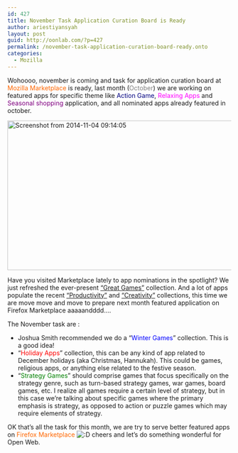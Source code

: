 ```yaml
---
id: 427
title: November Task Application Curation Board is Ready
author: ariestiyansyah
layout: post
guid: http://oonlab.com/?p=427
permalink: /november-task-application-curation-board-ready.onto
categories:
  - Mozilla
---
```

Wohoooo, november is coming and task for application curation board at <span style="color: #ff6600;">Mozilla Marketplace</span> is ready, last month (<span style="color: #808080;">October</span>) we are working on featured apps for specific theme like <span style="color: #000080;">Action Game</span>, <span style="color: #ff00ff;">Relaxing Apps</span> and<span style="color: #800080;"> Seasonal shopping</span> application, and all nominated apps already featured in october.

[<img class="aligncenter size-large wp-image-428" src="http://oonlab.com/wp-content/uploads/2014/11/Screenshot-from-2014-11-04-091405-600x337.png" alt="Screenshot from 2014-11-04 09:14:05" width="600" height="337" />][1]

Have you visited Marketplace lately to app nominations in the spotlight? We just refreshed the ever-present <a href="https://marketplace.firefox.com/feed/editorial/games?src=branded-editorial-element" target="_blank">“Great Games”</a> collection. And a lot of apps populate the recent <a href="https://marketplace.firefox.com/feed/editorial/tools-time-savers?src=branded-editorial-element" target="_blank">“Productivity”</a> and <a href="https://marketplace.firefox.com/feed/editorial/creativity?src=branded-editorial-element" target="_blank">&#8220;<wbr />Creativity”</a> collections, this time we are move move and move to prepare next month featured application on Firefox Marketplace aaaaandddd&#8230;.

The November task are :

  * Joshua Smith recommended we do a “<span style="color: #0000ff;">Winter Games</span>” collection. This is a good idea!
  * &#8220;<span style="color: #ff0000;">Holiday Apps</span>&#8221; collection, this can be any kind of app related to December holidays (aka Christmas, Hannukah). This could be games, religious apps, or anything else related to the festive season.
  * “<span style="color: #008000;">Strategy Games</span>” should comprise games that focus specifically on the strategy genre, such as turn-based strategy games, war games, board games, etc. I realize all games require a certain level of strategy, but in this case we’re talking about specific games where the primary emphasis is strategy, as opposed to action or puzzle games which may require elements of strategy.

OK that&#8217;s all the task for this month, we are try to serve better featured apps on <span style="color: #ff6600;">Firefox Marketplace</span> <img src="https://oonlab.com/wp-includes/images/smilies/icon_biggrin.gif" alt=":D" class="wp-smiley" /> cheers and let&#8217;s do something wonderful for Open Web.

 [1]: http://oonlab.com/wp-content/uploads/2014/11/Screenshot-from-2014-11-04-091405.png